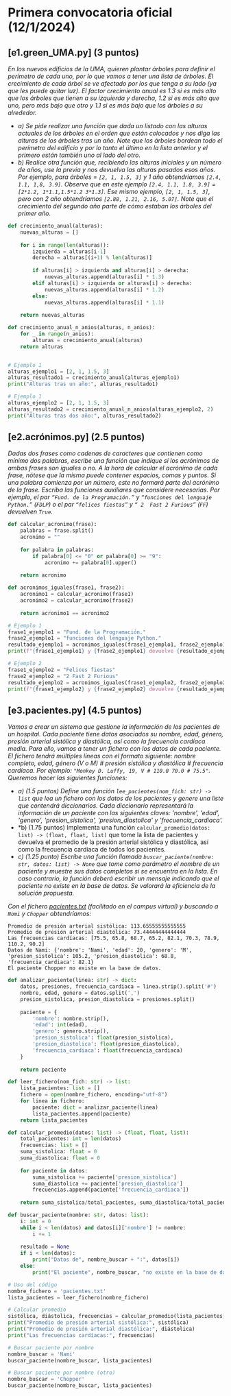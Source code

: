 # Primera convocatoria oficial (12/1/2024)

## [e1.green_UMA.py] (3 puntos) 
*En los nuevos edificios de la UMA, quieren plantar árboles para definir el perímetro de cada uno, por lo que vamos a tener una lista de árboles. El crecimiento de cada árbol se ve afectado por los que tenga a su lado (ya que les puede quitar luz). El factor crecimiento anual es 1.3 si es más alto que los árboles que tienen a su izquierda y derecha, 1.2 si es más alto que uno, pero más bajo que otro y 1.1 si es más bajo que los árboles a su alrededor.*

* *a)	Se pide realizar una función que dada un listado con las alturas actuales de los árboles en el orden que están colocados y nos diga las alturas de los árboles tras un año. Note que los árboles bordean todo el perímetro del edificio y por lo tanto el último en la lista anterior y el primero están también uno al lado del otro.*
* *b)	Realice otra función que, recibiendo las alturas iniciales y un número de años, use la previa y nos devuelva las alturas pasados esos años. Por ejemplo, para árboles = `[2, 1, 1.5, 3]` y 1 año obtendríamos `[2.4, 1.1, 1,8, 3.9]`. Observe que en este ejemplo `[2.4, 1.1, 1.8, 3.9]` = `[2*1.2, 1*1.1,1.5*1.2 3*1.3]`. Ese mismo ejemplo, `[2, 1, 1.5, 3]`, pero con 2 año obtendríamos `[2.88, 1.21, 2.16, 5.07]`. Note que el crecimiento del segundo año parte de cómo estaban los árboles del primer año.*

```python
def crecimiento_anual(alturas):
    nuevas_alturas = []
    
    for i in range(len(alturas)):
        izquierda = alturas[i-1]
        derecha = alturas[(i+1) % len(alturas)]
        
        if alturas[i] > izquierda and alturas[i] > derecha:
            nuevas_alturas.append(alturas[i] * 1.3)
        elif alturas[i] > izquierda or alturas[i] > derecha:
            nuevas_alturas.append(alturas[i] * 1.2)
        else:
            nuevas_alturas.append(alturas[i] * 1.1)
    
    return nuevas_alturas

def crecimiento_anual_n_anios(alturas, n_anios):
    for _ in range(n_anios):
        alturas = crecimiento_anual(alturas)
    return alturas


# Ejemplo 1
alturas_ejemplo1 = [2, 1, 1.5, 3]
alturas_resultado1 = crecimiento_anual(alturas_ejemplo1)
print("Alturas tras un año:", alturas_resultado1)

# Ejemplo 1
alturas_ejemplo2 = [2, 1, 1.5, 3]
alturas_resultado2 = crecimiento_anual_n_anios(alturas_ejemplo2, 2)
print("Alturas tras dos año:", alturas_resultado2)
```


## [e2.acrónimos.py] (2.5 puntos) 
*Dadas dos frases como cadenas de caracteres que contienen como mínimo dos palabras, escribe una función que indique si los acrónimos de ambas frases son iguales o no. A la hora de calcular el acrónimo de cada frase, nótese que la misma puede contener espacios, comas y puntos. Si una palabra comienza por un número, este no formará parte del acrónimo de la frase. Escriba las funciones auxiliares que considere necesarias. Por ejemplo, el par `“Fund. de la Programación.”` y `“funciones del lenguaje Python.”` (`FDLP`) o el par `“felices fiestas”` y `“ 2  Fast 2 Furious”` (`FF`) devuelven `True`.*

```python
def calcular_acronimo(frase):
    palabras = frase.split()
    acronimo = ""
    
    for palabra in palabras:
        if palabra[0] <= "0" or palabra[0] >= "9":
            acronimo += palabra[0].upper()
    
    return acronimo

def acronimos_iguales(frase1, frase2):
    acronimo1 = calcular_acronimo(frase1)
    acronimo2 = calcular_acronimo(frase2)
    
    return acronimo1 == acronimo2

# Ejemplo 1
frase1_ejemplo1 = "Fund. de la Programación."
frase2_ejemplo1 = "funciones del lenguaje Python."
resultado_ejemplo1 = acronimos_iguales(frase1_ejemplo1, frase2_ejemplo1)
print(f"{frase1_ejemplo1} y {frase2_ejemplo1} devuelve {resultado_ejemplo1}")

# Ejemplo 2
frase1_ejemplo2 = "Felices fiestas"
frase2_ejemplo2 = "2 Fast 2 Furious"
resultado_ejemplo2 = acronimos_iguales(frase1_ejemplo2, frase2_ejemplo2)
print(f"{frase1_ejemplo2} y {frase2_ejemplo2} devuelve {resultado_ejemplo2}")
```

## [e3.pacientes.py] (4.5 puntos) 
*Vamos a crear un sistema que gestione la información de los pacientes de un hospital. Cada paciente tiene datos asociados su nombre, edad, género, presión arterial sistólica y diastólica, así como la frecuencia cardíaca media. Para ello, vamos a tener un fichero con los datos de cada paciente. El fichero tendrá múltiples líneas con el formato siguiente: nombre completo, edad, género (V o M) # presión sistólica y diastólica # frecuencia cardíaca. Por ejemplo: `"Monkey D. Luffy, 19, V # 110.0 70.0 # 75.5"`. Queremos hacer las siguientes funciones:*

* *a)	(1.5 puntos) Define una función `lee_pacientes(nom_fich: str) -> list` que lea un fichero con los datos de los pacientes y genere una liste que contendrá diccionarios. Cada diccionario representará la información de un paciente con las siguientes claves: 'nombre', 'edad', 'genero', 'presion_sistolica', 'presion_diastolica' y 'frecuencia_cardiaca'.*
* *b)	(1.75 puntos) Implementa una función `calcular_promedio(datos: list) -> (float, float, list)` que tome la lista de pacientes y devuelva el promedio de la presión arterial sistólica y diastólica, así como la frecuencia cardíaca de todos los pacientes.
* *c)	(1.25 punto) Escribe una función llamada `buscar_paciente(nombre: str, datos: list) -> None` que tome como parámetro el nombre de un paciente y muestre sus datos completos si se encuentra en la lista. En caso contrario, la función deberá escribir un mensaje indicando que el paciente no existe en la base de datos. Se valorará la eficiencia de la solución propuesta.*

*Con el fichero [pacientes.txt](pacientes.txt) (facilitado en el campus virtual) y buscando a `Nomi` y `Chopper` obtendríamos:*

```text
Promedio de presión arterial sistólica: 113.65555555555555
Promedio de presión arterial diastólica: 73.44444444444444
Las frecuencias cardíacas: [75.5, 65.8, 68.7, 65.2, 82.1, 70.3, 78.9, 110.2, 90.2]
Datos de Nami: {'nombre': 'Nami', 'edad': 20, 'genero': 'M', 'presion_sistolica': 105.2, 'presion_diastolica': 68.8, 'frecuencia_cardiaca': 82.1}
El paciente Chopper no existe en la base de datos.
```

```python
def analizar_paciente(linea: str) -> dict:
    datos, presiones, frecuencia_cardiaca = linea.strip().split('#')
    nombre, edad, genero = datos.split(',')
    presion_sistolica, presion_diastolica = presiones.split()
    
    paciente = {
        'nombre': nombre.strip(),
        'edad': int(edad),
        'genero': genero.strip(),
        'presion_sistolica': float(presion_sistolica),
        'presion_diastolica': float(presion_diastolica),
        'frecuencia_cardiaca': float(frecuencia_cardiaca)
    }
    
    return paciente

def leer_fichero(nom_fich: str) -> list:
    lista_pacientes: list = []
    fichero = open(nombre_fichero, encoding="utf-8")
    for linea in fichero:
        paciente: dict = analizar_paciente(linea)            
        lista_pacientes.append(paciente)
    return lista_pacientes

def calcular_promedio(datos: list) -> (float, float, list):
    total_pacientes: int = len(datos)
    frecuencias: list = []
    suma_sistolica: float = 0
    suma_diastolica: float = 0
    
    for paciente in datos:
        suma_sistolica += paciente['presion_sistolica']
        suma_diastolica += paciente['presion_diastolica']
        frecuencias.append(paciente['frecuencia_cardiaca'])
        
    return suma_sistolica/total_pacientes, suma_diastolica/total_pacientes, frecuencias

def buscar_paciente(nombre: str, datos: list):
    i: int = 0
    while i < len(datos) and datos[i]['nombre'] != nombre:
        i += 1
    
    resultado = None
    if i < len(datos):
        print("Datos de", nombre_buscar + ":", datos[i])
    else:
        print("El paciente", nombre_buscar, "no existe en la base de datos.")

# Uso del código
nombre_fichero = 'pacientes.txt'
lista_pacientes = leer_fichero(nombre_fichero)

# Calcular promedio
sistólica, diástolica, frecuencias = calcular_promedio(lista_pacientes)
print("Promedio de presión arterial sistólica:", sistólica)
print("Promedio de presión arterial diastólica:", diástolica)
print("Las frecuencias cardíacas:", frecuencias)

# Buscar paciente por nombre
nombre_buscar = 'Nami'
buscar_paciente(nombre_buscar, lista_pacientes)

# Buscar paciente por nombre (otro)
nombre_buscar = 'Chopper'
buscar_paciente(nombre_buscar, lista_pacientes)
```

